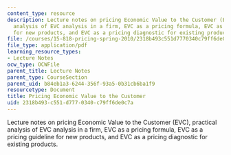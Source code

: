 ```yaml
---
content_type: resource
description: Lecture notes on pricing Economic Value to the Customer (EVC), practical
  analysis of EVC analysis in a firm, EVC as a pricing formula, EVC as a pricing guideline
  for new products, and EVC as a pricing diagnostic for existing products.
file: /courses/15-818-pricing-spring-2010/2318b493c551d7770340c79ff6de0c7a_MIT15_818S10_lec02.pdf
file_type: application/pdf
learning_resource_types:
- Lecture Notes
ocw_type: OCWFile
parent_title: Lecture Notes
parent_type: CourseSection
parent_uid: b84eb1a3-6244-356f-93a5-0b31cb6ba1f9
resourcetype: Document
title: Pricing Economic Value to the Customer
uid: 2318b493-c551-d777-0340-c79ff6de0c7a
---
```

Lecture notes on pricing Economic Value to the Customer (EVC), practical analysis of EVC analysis in a firm, EVC as a pricing formula, EVC as a pricing guideline for new products, and EVC as a pricing diagnostic for existing products.

